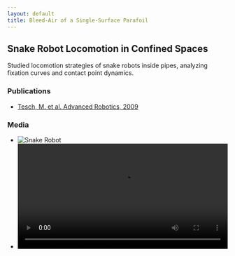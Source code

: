 ```yaml
---
layout: default
title: Bleed-Air of a Single-Surface Parafoil
---
```


## Snake Robot Locomotion in Confined Spaces

Studied locomotion strategies of snake robots inside pipes, analyzing fixation curves and contact point dynamics.  

### Publications
- [Tesch, M. et al. Advanced Robotics, 2009](https://www.cs.cmu.edu/~mtesch/publications/Advanced_Robotics_2009.pdf)

### Media
- ![Snake Robot](/assets/images/res1-lab.jpg)
- <video width="100%" controls>
  <source src="/assets/videos/res1.mp4" type="video/mp4">
</video>
